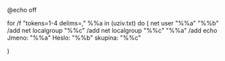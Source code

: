 @echo off

for /f "tokens=1-4 delims=," %%a in (uziv.txt) do (
    net user "%%a" "%%b" /add 
    net localgroup "%%c" /add
    net localgroup "%%c" "%%a" /add
    echo Jmeno: "%%a" Heslo: "%%b" skupina: "%%c"

    
)
